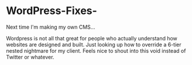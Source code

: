 # WordPress-Fixes-
Next time I'm making my own CMS... 

Wordpress is not all that great for people who actually understand how websites are designed and built. Just looking up how to override a 6-tier nested nightmare for my client. Feels nice to shout into this void instead of Twitter or whatever. 
